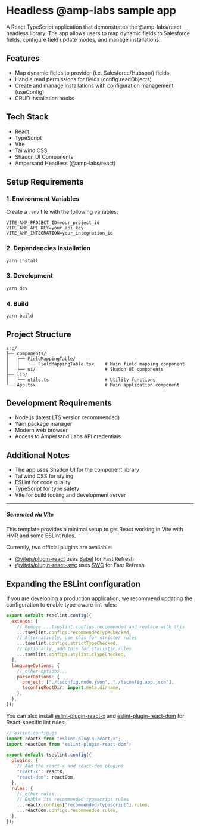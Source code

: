 # Headless @amp-labs sample app

A React TypeScript application that demonstrates the @amp-labs/react headless library. The app allows users to map dynamic fields to Salesforce fields, configure field update modes, and manage installations.

## Features

- Map dynamic fields to provider (i.e. Salesforce/Hubspot) fields
- Handle read permissions for fields (config.readObjects)
- Create and manage installations with configuration management (useConfig)
- CRUD installation hooks

## Tech Stack

- React
- TypeScript
- Vite
- Tailwind CSS
- Shadcn UI Components
- Ampersand Headless (@amp-labs/react)

## Setup Requirements

### 1. Environment Variables

Create a `.env` file with the following variables:

```
VITE_AMP_PROJECT_ID=your_project_id
VITE_AMP_API_KEY=your_api_key
VITE_AMP_INTEGRATION=your_integration_id
```

### 2. Dependencies Installation

```bash
yarn install
```

### 3. Development

```bash
yarn dev
```

### 4. Build

```bash
yarn build
```

## Project Structure

```
src/
├── components/
│   ├── FieldMappingTable/
│   │   └── FieldMappingTable.tsx    # Main field mapping component
│   ├── ui/                          # Shadcn UI components
├── lib/
│   └── utils.ts                     # Utility functions
└── App.tsx                          # Main application component
```

## Development Requirements

- Node.js (latest LTS version recommended)
- Yarn package manager
- Modern web browser
- Access to Ampersand Labs API credentials

## Additional Notes

- The app uses Shadcn UI for the component library
- Tailwind CSS for styling
- ESLint for code quality
- TypeScript for type safety
- Vite for build tooling and development server

---

##### Generated via Vite

This template provides a minimal setup to get React working in Vite with HMR and some ESLint rules.

Currently, two official plugins are available:

- [@vitejs/plugin-react](https://github.com/vitejs/vite-plugin-react/blob/main/packages/plugin-react) uses [Babel](https://babeljs.io/) for Fast Refresh
- [@vitejs/plugin-react-swc](https://github.com/vitejs/vite-plugin-react/blob/main/packages/plugin-react-swc) uses [SWC](https://swc.rs/) for Fast Refresh

## Expanding the ESLint configuration

If you are developing a production application, we recommend updating the configuration to enable type-aware lint rules:

```js
export default tseslint.config({
  extends: [
    // Remove ...tseslint.configs.recommended and replace with this
    ...tseslint.configs.recommendedTypeChecked,
    // Alternatively, use this for stricter rules
    ...tseslint.configs.strictTypeChecked,
    // Optionally, add this for stylistic rules
    ...tseslint.configs.stylisticTypeChecked,
  ],
  languageOptions: {
    // other options...
    parserOptions: {
      project: ["./tsconfig.node.json", "./tsconfig.app.json"],
      tsconfigRootDir: import.meta.dirname,
    },
  },
});
```

You can also install [eslint-plugin-react-x](https://github.com/Rel1cx/eslint-react/tree/main/packages/plugins/eslint-plugin-react-x) and [eslint-plugin-react-dom](https://github.com/Rel1cx/eslint-react/tree/main/packages/plugins/eslint-plugin-react-dom) for React-specific lint rules:

```js
// eslint.config.js
import reactX from "eslint-plugin-react-x";
import reactDom from "eslint-plugin-react-dom";

export default tseslint.config({
  plugins: {
    // Add the react-x and react-dom plugins
    "react-x": reactX,
    "react-dom": reactDom,
  },
  rules: {
    // other rules...
    // Enable its recommended typescript rules
    ...reactX.configs["recommended-typescript"].rules,
    ...reactDom.configs.recommended.rules,
  },
});
```
